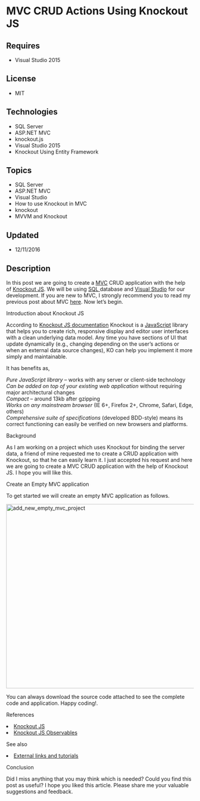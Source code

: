 # MVC CRUD Actions Using Knockout JS
## Requires
- Visual Studio 2015
## License
- MIT
## Technologies
- SQL Server
- ASP.NET MVC
- knockout.js
- Visual Studio 2015
- Knockout Using Entity Framework
## Topics
- SQL Server
- ASP.NET MVC
- Visual Studio
- How to use Knockout in MVC
- knockout
- MVVM and Knockout
## Updated
- 12/11/2016
## Description

<p>In this post we are going to create a&nbsp;<a href="http://sibeeshpassion.com/category/MVC" target="_blank">MVC</a>&nbsp;CRUD application with the help of&nbsp;<a href="http://sibeeshpassion.com/category/Knockout-JS" target="_blank">Knockout JS</a>. We will
 be using&nbsp;<a href="http://sibeeshpassion.com/category/SQL" target="_blank">SQL&nbsp;</a>database and&nbsp;<a href="http://sibeeshpassion.com/category/Visual-Studio/" target="_blank">Visual Studio</a>&nbsp;for our development. If you are new to MVC, I strongly
 recommend you to read my previous post about MVC&nbsp;<a href="http://sibeeshpassion.com/category/MVC" target="_blank">here</a>. Now let&rsquo;s begin.</p>
<p><span>Introduction about Knockout JS</span></p>
<p>According to&nbsp;<a href="http://knockoutjs.com/" target="_blank">Knockout JS documentation</a>&nbsp;<span>Knockout</span>&nbsp;is a&nbsp;<a href="http://sibeeshpassion.com/category/JavaScript" target="_blank">JavaScript</a>&nbsp;library that helps you
 to create rich, responsive display and editor user interfaces with a clean underlying data model. Any time you have sections of UI that update dynamically (e.g., changing depending on the user&rsquo;s actions or when an external data source changes), KO can
 help you implement it more simply and maintainable.</p>
<p>It has benefits as,</p>
<p><em>Pure JavaScript library</em>&nbsp;&ndash; works with any server or client-side technology<br>
<em>Can be added on top of your existing web application</em>&nbsp;without requiring major architectural changes<br>
<em>Compact</em>&nbsp;&ndash; around 13kb after gzipping<br>
<em>Works on any mainstream browser</em>&nbsp;(IE 6&#43;, Firefox 2&#43;, Chrome, Safari, Edge, others)<br>
<em>Comprehensive suite of specifications</em>&nbsp;(developed BDD-style) means its correct functioning can easily be verified on new browsers and platforms.</p>
<p><span>Background</span></p>
<p>As I am working on a project which uses Knockout for binding the server data, a friend of mine requested me to create a CRUD application with Knockout, so that he can easily learn it. I just accepted his request and here we are going to create a MVC CRUD
 application with the help of Knockout JS. I hope you will like this.</p>
<p><span>Create an Empty MVC application</span></p>
<p>To get started we will create an empty MVC application as follows.</p>
<div class="wp-caption x_alignnone" id="attachment_11980"><a href="http://sibeeshpassion.com/wp-content/uploads/2016/12/Add_new_empty_MVC_project-e1481467845633.png"><img class="size-full x_wp-image-11980" src="http://sibeeshpassion.com/wp-content/uploads/2016/12/Add_new_empty_MVC_project-e1481467845633.png" alt="add_new_empty_mvc_project" width="634" height="494"></a></div>
<p>You can always download the source code attached to see the complete code and application. Happy coding!.</p>
<p><span>References</span></p>
<li><a href="http://knockoutjs.com/index.html" target="_blank">Knockout JS</a> </li><li><a href="http://knockoutjs.com/documentation/observables.html" target="_blank">Knockout JS Observables</a>
<p><span>See also</span></p>
</li><li><a href="http://knockoutjs.com/documentation/links.html" target="_blank">External links and tutorials</a>
<p><span>Conclusion</span></p>
<p>Did I miss anything that you may think which is needed? Could you find this post as useful? I hope you liked this article. Please share me your valuable suggestions and feedback.</p>
</li>